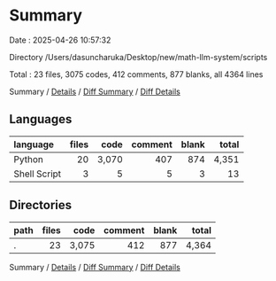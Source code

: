 # Summary

Date : 2025-04-26 10:57:32

Directory /Users/dasuncharuka/Desktop/new/math-llm-system/scripts

Total : 23 files,  3075 codes, 412 comments, 877 blanks, all 4364 lines

Summary / [Details](details.md) / [Diff Summary](diff.md) / [Diff Details](diff-details.md)

## Languages
| language | files | code | comment | blank | total |
| :--- | ---: | ---: | ---: | ---: | ---: |
| Python | 20 | 3,070 | 407 | 874 | 4,351 |
| Shell Script | 3 | 5 | 5 | 3 | 13 |

## Directories
| path | files | code | comment | blank | total |
| :--- | ---: | ---: | ---: | ---: | ---: |
| . | 23 | 3,075 | 412 | 877 | 4,364 |

Summary / [Details](details.md) / [Diff Summary](diff.md) / [Diff Details](diff-details.md)